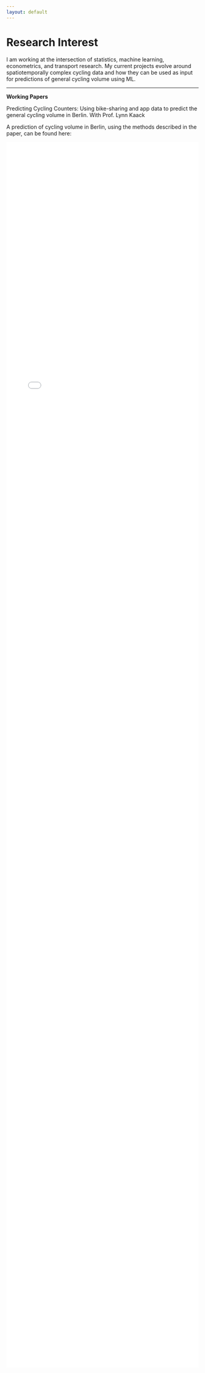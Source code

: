 ```yaml
---
layout: default
---
```

# Research Interest
I am working at the intersection of statistics, machine learning, econometrics, and transport research. My current projects evolve around spatiotemporally complex cycling data and how they can be used as input for predictions of general cycling volume using ML.

-----------------------------------
**Working Papers**

Predicting Cycling Counters: Using bike-sharing and app data to predict the general cycling volume in Berlin. With Prof. Lynn Kaack

A prediction of cycling volume in Berlin, using the methods described in the paper, can be found here:

<iframe src="assets/heatmap_with_time.html" style="width: 100%; max-width: 1000px; height: 80vh; border: none;"></iframe>


